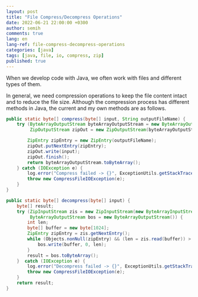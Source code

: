 ```yaml
---
layout: post
title: "File Compress/Decompress Operations"
date: 2022-06-21 22:00:00 +0300
author: semih
comments: true
lang: en
lang-ref: file-compress-decompress-operations
categories: [java]
tags: [java, file, io, compress, zip]
published: true
---
```

When we develop code with Java, we often work with files and different types of them. 

In general, we need compression operations to keep the file content intact and to reduce the file size. Although the compression process has different methods in Java, the current and my own methods are as follows.

```java
public static byte[] compress(byte[] input, String outputFileName) {
    try (ByteArrayOutputStream byteArrayOutputStream = new ByteArrayOutputStream();
         ZipOutputStream zipOut = new ZipOutputStream(byteArrayOutputStream)) {

        ZipEntry zipEntry = new ZipEntry(outputFileName);
        zipOut.putNextEntry(zipEntry);
        zipOut.write(input);
        zipOut.finish();
        return byteArrayOutputStream.toByteArray();
    } catch (IOException e) {
        log.error("Compress failed -> {}", ExceptionUtils.getStackTrace(e));
        throw new CompressFileIOException(e);
    }
}

public static byte[] decompress(byte[] input) {
    byte[] result;
    try (ZipInputStream zis = new ZipInputStream(new ByteArrayInputStream(input));
         ByteArrayOutputStream bos = new ByteArrayOutputStream()) {
        int len;
        byte[] buffer = new byte[1024];
        ZipEntry zipEntry = zis.getNextEntry();
        while (Objects.nonNull(zipEntry) && (len = zis.read(buffer)) > 0){
            bos.write(buffer, 0, len);
        }
        result = bos.toByteArray();
    }  catch (IOException e) {
        log.error("Decompress failed -> {}", ExceptionUtils.getStackTrace(e));
        throw new CompressFileIOException(e);
    }
    return result;
}
```